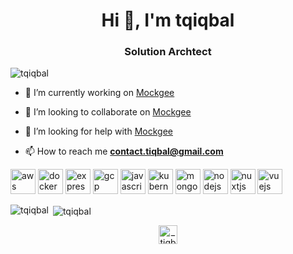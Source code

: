 <h1 align="center">Hi 👋, I'm tqiqbal</h1>
<h3 align="center">Solution Archtect</h3>

<p align="left"> <img src="https://komarev.com/ghpvc/?username=tqiqbal" alt="tqiqbal" /> </p>

- 🔭 I’m currently working on [Mockgee](https://github.com/mockgee/mockgee)

- 👯 I’m looking to collaborate on [Mockgee](https://github.com/mockgee/mockgee)

- 🤝 I’m looking for help with [Mockgee](https://github.com/mockgee/mockgee)

- 📫 How to reach me **contact.tiqbal@gmail.com**

<p align="left"><img src="https://devicons.github.io/devicon/devicon.git/icons/amazonwebservices/amazonwebservices-original-wordmark.svg" alt="aws" width="40" height="40"/> <img src="https://devicons.github.io/devicon/devicon.git/icons/docker/docker-original-wordmark.svg" alt="docker" width="40" height="40"/> <img src="https://devicons.github.io/devicon/devicon.git/icons/express/express-original-wordmark.svg" alt="express" width="40" height="40"/> <img src="https://www.vectorlogo.zone/logos/google_cloud/google_cloud-icon.svg" alt="gcp" width="40" height="40"/> <img src="https://devicons.github.io/devicon/devicon.git/icons/javascript/javascript-original.svg" alt="javascript" width="40" height="40"/> <img src="https://www.vectorlogo.zone/logos/kubernetes/kubernetes-icon.svg" alt="kubernetes" width="40" height="40"/> <img src="https://devicons.github.io/devicon/devicon.git/icons/mongodb/mongodb-original-wordmark.svg" alt="mongodb" width="40" height="40"/> <img src="https://devicons.github.io/devicon/devicon.git/icons/nodejs/nodejs-original-wordmark.svg" alt="nodejs" width="40" height="40"/> <img src="https://www.vectorlogo.zone/logos/nuxtjs/nuxtjs-icon.svg" alt="nuxtjs" width="40" height="40"/> <img src="https://devicons.github.io/devicon/devicon.git/icons/vuejs/vuejs-original-wordmark.svg" alt="vuejs" width="40" height="40"/></p><p><img align="left" src="https://github-readme-stats.vercel.app/api/top-langs/?username=tqiqbal&layout=compact&hide=html" alt="tqiqbal" /></p>

<p>&nbsp;<img align="center" src="https://github-readme-stats.vercel.app/api?username=tqiqbal&show_icons=true" alt="tqiqbal" /></p>

<p align="center">
<a href="https://twitter.com/_tiqbal" target="blank"><img align="center" src="https://cdn.jsdelivr.net/npm/simple-icons@3.0.1/icons/twitter.svg" alt="_tiqbal" height="30" width="30" /></a>
</p>
